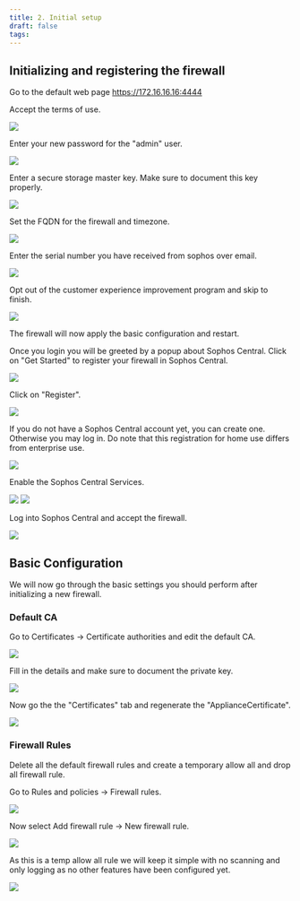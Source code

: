 ```yaml
---
title: 2. Initial setup
draft: false
tags:
---
```

## Initializing and registering the firewall

Go to the default web page https://172.16.16.16:4444

Accept the terms of use.

![](sophos_setup_1.png)

Enter your new password for the "admin" user.

![](sophos_setup_2.png)

Enter a secure storage master key. Make sure to document this key properly.

![](sophos_setup_3.png)

Set the FQDN for the firewall and timezone.

![](sophos_setup_4.png)

Enter the serial number you have received from sophos over email.

![](sophos_setup_5.png)

Opt out of the customer experience improvement program and skip to finish.

![](sophos_setup_6.png)

The firewall will now apply the basic configuration and restart.

Once you login you will be greeted by a popup about Sophos Central.
Click on "Get Started" to register your firewall in Sophos Central.

![](sophos_setup_7.png)

Click on "Register".

![](sophos_setup_8.png)

If you do not have a Sophos Central account yet, you can create one. Otherwise you may log in.
Do note that this registration for home use differs from enterprise use.

![](sophos_setup_9.png)

Enable the Sophos Central Services.

![](sophos_setup_10.png)
![](sophos_setup_11.png)

Log into Sophos Central and accept the firewall.

![](sophos_setup_12.png)

## Basic Configuration

We will now go through the basic settings you should perform after initializing a new firewall.

### Default CA

Go to Certificates -> Certificate authorities and edit the default CA.

![](sophos_setup_13.png)

Fill in the details and make sure to document the private key. 

![](sophos_setup_14.png)

Now go the the "Certificates" tab and regenerate the "ApplianceCertificate".

![](sophos_setup_15.png)

### Firewall Rules

Delete all the default firewall rules and create a temporary allow all and drop all firewall rule.

Go to Rules and policies -> Firewall rules.

![](sophos_setup_16.png)

Now select Add firewall rule -> New firewall rule.

![](sophos_setup_17.png)

As this is a temp allow all rule we will keep it simple with no scanning and only logging as no other features have been configured yet.

![](sophos_setup_18.png)